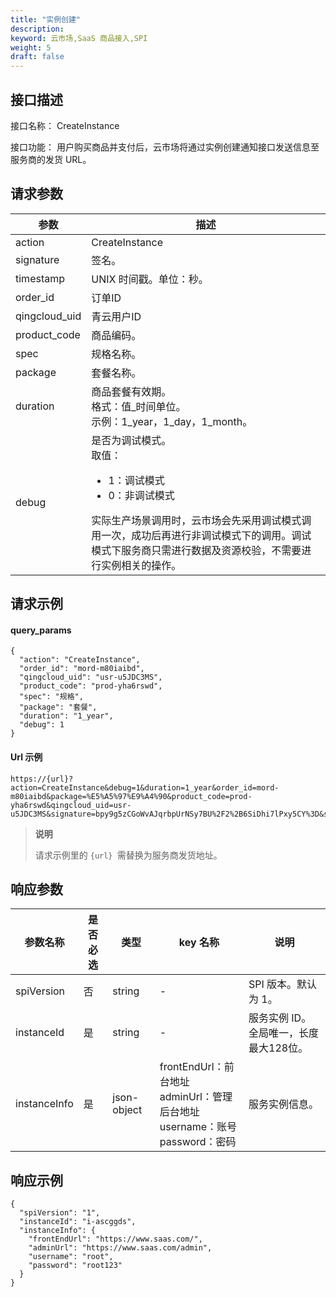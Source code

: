 ```yaml
---
title: "实例创建"
description: 
keyword: 云市场,SaaS 商品接入,SPI
weight: 5
draft: false
---
```


## 接口描述

接口名称： CreateInstance  

接口功能： 用户购买商品并支付后，云市场将通过实例创建通知接口发送信息至服务商的发货 URL。

## 请求参数

| 参数          | 描述                                                         |
| ------------- | ------------------------------------------------------------ |
| action        | CreateInstance                                               |
| signature     | 签名。                                                       |
| timestamp     | UNIX 时间戳。单位：秒。                                      |
| order_id      | 订单ID                                                       |
| qingcloud_uid | 青云用户ID                                                   |
| product_code  | 商品编码。                                                   |
| spec          | 规格名称。                                                   |
| package       | 套餐名称。                                                   |
| duration      | 商品套餐有效期。<br/>格式：值_时间单位。<br/>示例：1_year，1_day，1_month。 |
| debug         | 是否为调试模式。<br/>取值：<ul><li>1：调试模式</li><li>0：非调试模式</li></ul>实际生产场景调用时，云市场会先采用调试模式调用一次，成功后再进行非调试模式下的调用。调试模式下服务商只需进行数据及资源校验，不需要进行实例相关的操作。 |



## 请求示例

#### query_params

```
{
  "action": "CreateInstance",
  "order_id": "mord-m80iaibd",
  "qingcloud_uid": "usr-u5JDC3MS",
  "product_code": "prod-yha6rswd",
  "spec": "规格",
  "package": "套餐",
  "duration": "1_year",
  "debug": 1
}
```

#### Url 示例

```
https://{url}?action=CreateInstance&debug=1&duration=1_year&order_id=mord-m80iaibd&package=%E5%A5%97%E9%A4%90&product_code=prod-yha6rswd&qingcloud_uid=usr-u5JDC3MS&signature=bpy9g5zCGoWvAJqrbpUrNSy7BU%2F2%2B6SiDhi7lPxy5CY%3D&spec=%E8%A7%84%E6%A0%BC&timestamp=1652254417
```

> **说明**
>
> 请求示例里的 `{url} `需替换为服务商发货地址。

## 响应参数

| 参数名称     | 是否必选 | 类型        | key 名称                                                     | 说明                                   |
| ------------ | -------- | ----------- | ------------------------------------------------------------ | -------------------------------------- |
| spiVersion   | 否       | string      | -                                                            | SPI 版本。默认为 1。                   |
| instanceId   | 是       | string      | -                                                            | 服务实例 ID。全局唯一，长度最大128位。 |
| instanceInfo | 是       | json-object | frontEndUrl：前台地址 <br/>adminUrl：管理后台地址 <br/> username：账号 <br/> password：密码 | 服务实例信息。                         |

## 响应示例

```
{
  "spiVersion": "1",
  "instanceId": "i-ascggds",
  "instanceInfo": {
    "frontEndUrl": "https://www.saas.com/",
    "adminUrl": "https://www.saas.com/admin",
    "username": "root",
    "password": "root123"
  }
}
```


